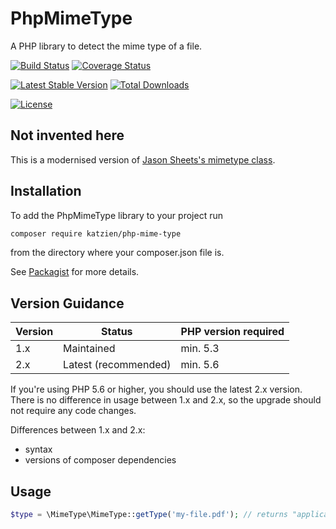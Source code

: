 # PhpMimeType
A PHP library to detect the mime type of a file.

[![Build Status](https://travis-ci.org/katzien/PhpMimeType.svg?branch=master)](https://travis-ci.org/katzien/PhpMimeType)
[![Coverage Status](https://coveralls.io/repos/katzien/PhpMimeType/badge.svg)](https://coveralls.io/r/katzien/PhpMimeType)

[![Latest Stable Version](https://poser.pugx.org/katzien/php-mime-type/v/stable.svg)](https://packagist.org/packages/katzien/php-mime-type)
[![Total Downloads](https://poser.pugx.org/katzien/php-mime-type/downloads.svg)](https://packagist.org/packages/katzien/php-mime-type)

[![License](https://poser.pugx.org/katzien/php-mime-type/license.svg)](https://packagist.org/packages/katzien/php-mime-type)

## Not invented here

This is a modernised version of [Jason Sheets's mimetype class](http://www.phpclasses.org/browse/file/2743.html).

## Installation

To add the PhpMimeType library to your project run

```sh
composer require katzien/php-mime-type
```

from the directory where your composer.json file is.

See [Packagist](https://packagist.org/packages/katzien/php-mime-type) for more details.

## Version Guidance

| Version | Status               | PHP version required |
|---------|----------------------|----------------------|
| 1.x     | Maintained           | min. 5.3             |
| 2.x     | Latest (recommended) | min. 5.6             |

If you're using PHP 5.6 or higher, you should use the latest 2.x version. There is no difference in usage between 1.x and 2.x, so the upgrade should not require any code changes.

Differences between 1.x and 2.x:
- syntax
- versions of composer dependencies

## Usage

```php
$type = \MimeType\MimeType::getType('my-file.pdf'); // returns "application/pdf"
```
